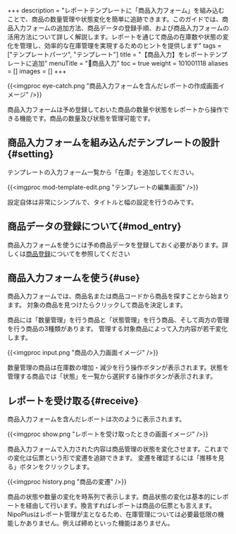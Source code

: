 +++
description = "レポートテンプレートに「商品入力フォーム」を組み込むことで、商品の数量管理や状態変化を簡単に追跡できます。このガイドでは、商品入力フォームの追加方法、商品データの登録手順、および商品入力フォームの活用方法について詳しく解説します。レポートを通じて商品の在庫数や状態の変化を管理し、効率的な在庫管理を実現するためのヒントを提供します"
tags = ["テンプレートパーツ", "テンプレート"]
title = "【商品入力】をレポートテンプレートに追加"
menuTitle = "🧩商品入力"
toc = true
weight = 101001118
aliases = []
images = []
+++

{{<imgproc eye-catch.png "商品入力フォームを含んだレポートの作成画面イメージ" />}}

商品入力フォームは予め登録しておいた商品の数量や状態をレポートから操作できる機能です。商品の数量及び状態を管理可能です。

## 商品入力フォームを組み込んだテンプレートの設計{#setting}

テンプレートの入力フォーム一覧から「在庫」を追加してください。

{{<imgproc mod-template-edit.png "テンプレートの編集画面" />}}

設定自体は非常にシンプルで、タイトルと幅の設定を行うのみです。

## 商品データの登録について{#mod_entry}

商品入力フォームを使うには予め商品データを登録しておく必要があります。詳しくは[商品登録](/docs/manual/initial-setting/advanced-setting/point/)についてを参照してください

## 商品入力フォームを使う{#use}

商品入力フォームでは、商品名または商品コードから商品を探すことから始まります。
対象の商品を見つけたらクリックして商品を決定します。

商品には「数量管理」を行う商品と「状態管理」を行う商品、そして両方の管理を行う商品の3種類があります。
管理する対象商品によって入力内容が若干変化します。

{{<imgproc input.png "商品の入力画面イメージ" />}}

数量管理の商品は在庫数の増加・減少を行う操作ボタンが表示されます。状態を管理する商品では「状態」を一覧から選択する操作ボタンが表示されます。

## レポートを受け取る{#receive}

商品入力フォームを含んだレポートは次のように表示されます。

{{<imgproc show.png "レポートを受け取ったときの画面イメージ" />}}

商品入力フォームで入力された内容は商品管理の状態を変化させます。これまでの変化は伝票という形で変遷を追跡できます。
変遷を確認するには「推移を見る」ボタンをクリックします。

{{<imgproc history.png "商品の変遷" />}}

商品の状態や数量の変化を時系列で表示します。商品状態の変化は基本的にレポートを経由して行います。換言すればレポートは商品の伝票とも言えます。
NipoPlusはレポート管理が主となるため、在庫管理については必要最低限の機能しかありません。例えば締めといった機能はありません。

